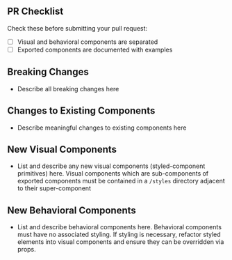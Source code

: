## PR Checklist

Check these before submitting your pull request:

- [ ] Visual and behavioral components are separated
- [ ] Exported components are documented with examples

## Breaking Changes

* Describe all breaking changes here

## Changes to Existing Components

* Describe meaningful changes to existing components here

## New Visual Components

* List and describe any new visual components (styled-component primitives) here. Visual components which are sub-components of exported components must be contained in a `/styles` directory adjacent to their super-component

## New Behavioral Components

* List and describe behavioral components here. Behavioral components must have no associated styling. If styling is necessary, refactor styled elements into visual components and ensure they can be overridden via props.
